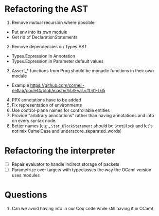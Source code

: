 # Refactoring the AST

1. Remove mutual recursion where possible
  - Put env into its own module
  - Get rid of DeclarationStatements
2. Remove dependencies on Types AST
  - Types.Expression in Annotation
  - Types.Expression in Parameter default values
3. Assert_* functions from Prog should be monadic functions in their own module
  - Example https://github.com/cornell-netlab/poulet4/blob/master/lib/Eval.v#L61-L65
4. PPX annotations have to be added
5. Fix representation of environments
6. Use control-plane names for controllable entities
7. Provide "arbitrary annotations" rather than having annotations and info on
   every syntax node.
8. Better names (e.g., `Stat_BlockStatement` should be `StmtBlock` and let's
   not mix CamelCase and underscore_separated_words)

# Refactoring the interpreter
- [ ] Repair evaluator to handle indirect storage of packets
- [ ] Parametrize over targets with typeclasses the way the OCaml version uses
      modules

# Questions

1. Can we avoid having info in our Coq code while still having it in OCaml
